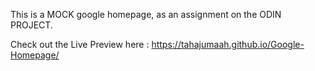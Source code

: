 This is a MOCK google homepage, as an assignment on the ODIN PROJECT.

Check out the Live Preview here : https://tahajumaah.github.io/Google-Homepage/
